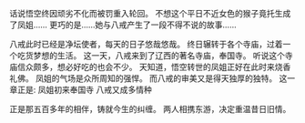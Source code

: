 话说悟空终因顽劣不化而被罚重入轮回。
不想这个平日不近女色的猴子竟托生成了凤姐……
更巧的是……她与八戒产生了一段不得不说的故事……

八戒此时已经是净坛使者，每天的日子悠哉悠哉。
终日辗转于各个寺庙，过着一个吃货梦想的生活。
这一天，八戒来到了辽西的著名寺庙，奉国寺。
听说这个寺庙信众颇多，想必好吃的也会不少。
天知道，悟空转世的凤姐正好在此时来烧香礼佛。
凤姐的气场是众所周知的强悍。
而八戒的审美又是得天独厚的独特。
这一章正是:
凤姐初来奉国寺
八戒又成多情种

正是那五百多年的相伴，铸就今生的纠缠。
两人相携东游，决定重温昔日旧情。